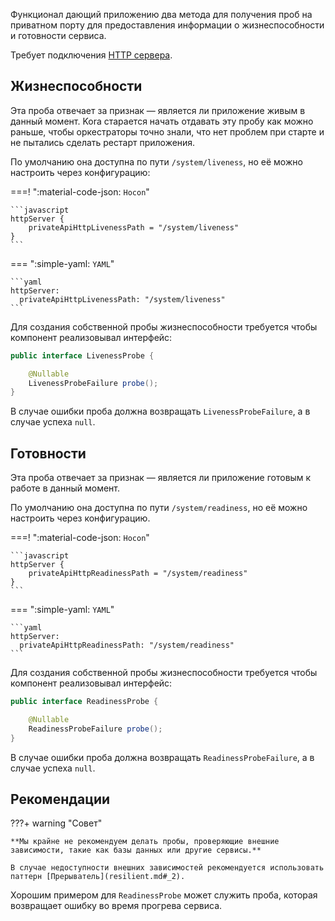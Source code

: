 Функционал дающий приложению два метода для получения проб на приватном порту для предоставления информации о жизнеспособности и готовности сервиса.

Требует подключения [HTTP сервера](http-server.md).

## Жизнеспособности

Эта проба отвечает за признак — является ли приложение живым в данный момент. Kora старается начать отдавать эту пробу как можно раньше, чтобы оркестраторы точно знали, что нет проблем при старте и не пытались сделать рестарт приложения.

По умолчанию она доступна по пути `/system/liveness`, но её можно настроить через конфигурацию:

===! ":material-code-json: `Hocon`"

    ```javascript
    httpServer {
        privateApiHttpLivenessPath = "/system/liveness"
    }
    ```

=== ":simple-yaml: `YAML`"

    ```yaml
    httpServer:
      privateApiHttpLivenessPath: "/system/liveness"
    ```

Для создания собственной пробы жизнеспособности требуется чтобы компонент реализовывал интерфейс:
```java
public interface LivenessProbe {

    @Nullable
    LivenessProbeFailure probe();
}
```

В случае ошибки проба должна возвращать `LivenessProbeFailure`, а в случае успеха `null`.

## Готовности

Эта проба отвечает за признак — является ли приложение готовым к работе в данный момент. 

По умолчанию она доступна по пути `/system/readiness`, но её можно настроить через конфигурацию.

===! ":material-code-json: `Hocon`"

    ```javascript
    httpServer {
        privateApiHttpReadinessPath = "/system/readiness"
    }
    ```

=== ":simple-yaml: `YAML`"

    ```yaml
    httpServer:
      privateApiHttpReadinessPath: "/system/readiness"
    ```

Для создания собственной пробы жизнеспособности требуется чтобы компонент реализовывал интерфейс:
```java
public interface ReadinessProbe {

    @Nullable
    ReadinessProbeFailure probe();
}
```

В случае ошибки проба должна возвращать `ReadinessProbeFailure`, а в случае успеха `null`.

## Рекомендации

???+ warning "Совет"

    **Мы крайне не рекомендуем делать пробы, проверяющие внешние зависимости, такие как базы данных или другие сервисы.**

    В случае недоступности внешних зависимостей рекомендуется использовать паттерн [Прерыватель](resilient.md#_2). 

Хорошим примером для `ReadinessProbe` может служить проба, которая возвращает ошибку во время прогрева сервиса.
